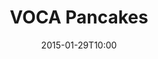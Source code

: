 ---
layout: post
title:  "VOCA Pancakes"
date:   2015-01-29T10:00
start:  "10:00"
end:    "2:00"
categories: events
---